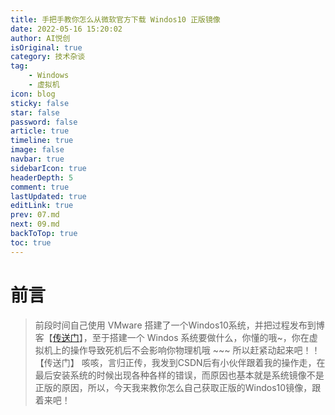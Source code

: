 ```yaml
---
title: 手把手教你怎么从微软官方下载 Windos10 正版镜像
date: 2022-05-16 15:20:02
author: AI悦创
isOriginal: true
category: 技术杂谈
tag:
    - Windows
    - 虚拟机
icon: blog
sticky: false
star: false
password: false
article: true
timeline: true
image: false
navbar: true
sidebarIcon: true
headerDepth: 5
comment: true
lastUpdated: true
editLink: true
prev: 07.md
next: 09.md
backToTop: true
toc: true
---
```


# 前言

> 前段时间自己使用 VMware 搭建了一个Windos10系统，并把过程发布到博客【[传送门](./07.md)】，至于搭建一个 Windos 系统要做什么，你懂的哦~，你在虚拟机上的操作导致死机后不会影响你物理机哦 ~~~ 所以赶紧动起来吧！！【传送门】  咳咳，言归正传，我发到CSDN后有小伙伴跟着我的操作走，在最后安装系统的时候出现各种各样的错误，而原因也基本就是系统镜像不是正版的原因，所以，今天我来教你怎么自己获取正版的Windos10镜像，跟着来吧！